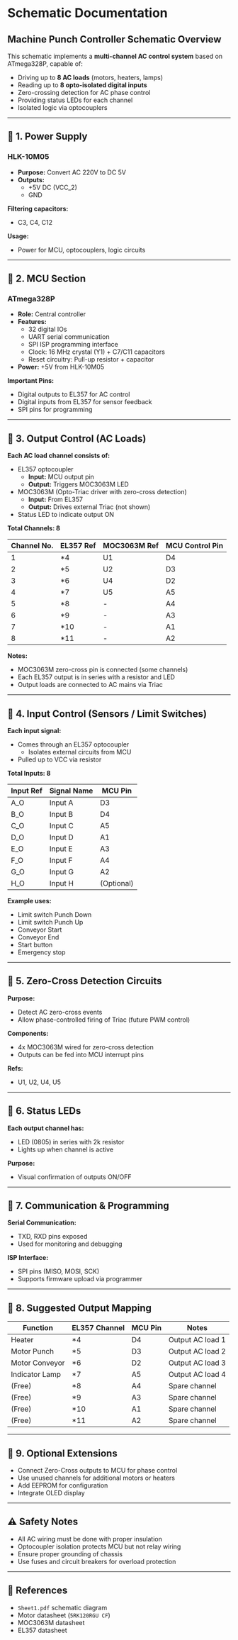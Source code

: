 # Schematic Documentation

## Machine Punch Controller Schematic Overview

This schematic implements a **multi-channel AC control system** based on ATmega328P, capable of:

- Driving up to **8 AC loads** (motors, heaters, lamps)
- Reading up to **8 opto-isolated digital inputs**
- Zero-crossing detection for AC phase control
- Providing status LEDs for each channel
- Isolated logic via optocouplers

---

## 🔹 1. Power Supply

### HLK-10M05
- **Purpose:** Convert AC 220V to DC 5V
- **Outputs:**
  - +5V DC (VCC_2)
  - GND

**Filtering capacitors:**
- C3, C4, C12

**Usage:**
- Power for MCU, optocouplers, logic circuits

---

## 🔹 2. MCU Section

### ATmega328P
- **Role:** Central controller
- **Features:**
  - 32 digital IOs
  - UART serial communication
  - SPI ISP programming interface
  - Clock: 16 MHz crystal (Y1) + C7/C11 capacitors
  - Reset circuitry: Pull-up resistor + capacitor
- **Power:** +5V from HLK-10M05

**Important Pins:**
- Digital outputs to EL357 for AC control
- Digital inputs from EL357 for sensor feedback
- SPI pins for programming

---

## 🔹 3. Output Control (AC Loads)

**Each AC load channel consists of:**
- EL357 optocoupler
  - **Input:** MCU output pin
  - **Output:** Triggers MOC3063M LED
- MOC3063M (Opto-Triac driver with zero-cross detection)
  - **Input:** From EL357
  - **Output:** Drives external Triac (not shown)
- Status LED to indicate output ON

**Total Channels: 8**

| Channel No. | EL357 Ref | MOC3063M Ref | MCU Control Pin |
|---|---|---|---|
| 1 | *4 | U1 | D4 |
| 2 | *5 | U2 | D3 |
| 3 | *6 | U4 | D2 |
| 4 | *7 | U5 | A5 |
| 5 | *8 | - | A4 |
| 6 | *9 | - | A3 |
| 7 | *10 | - | A1 |
| 8 | *11 | - | A2 |

**Notes:**
- MOC3063M zero-cross pin is connected (some channels)
- Each EL357 output is in series with a resistor and LED
- Output loads are connected to AC mains via Triac

---

## 🔹 4. Input Control (Sensors / Limit Switches)

**Each input signal:**
- Comes through an EL357 optocoupler
  - Isolates external circuits from MCU
- Pulled up to VCC via resistor

**Total Inputs: 8**

| Input Ref | Signal Name | MCU Pin |
|---|---|---|
| A_O | Input A | D3 |
| B_O | Input B | D4 |
| C_O | Input C | A5 |
| D_O | Input D | A1 |
| E_O | Input E | A3 |
| F_O | Input F | A4 |
| G_O | Input G | A2 |
| H_O | Input H | (Optional) |

**Example uses:**
- Limit switch Punch Down
- Limit switch Punch Up
- Conveyor Start
- Conveyor End
- Start button
- Emergency stop

---

## 🔹 5. Zero-Cross Detection Circuits

**Purpose:**
- Detect AC zero-cross events
- Allow phase-controlled firing of Triac (future PWM control)

**Components:**
- 4x MOC3063M wired for zero-cross detection
- Outputs can be fed into MCU interrupt pins

**Refs:**
- U1, U2, U4, U5

---

## 🔹 6. Status LEDs

**Each output channel has:**
- LED (0805) in series with 2k resistor
- Lights up when channel is active

**Purpose:**
- Visual confirmation of outputs ON/OFF

---

## 🔹 7. Communication & Programming

**Serial Communication:**
- TXD, RXD pins exposed
- Used for monitoring and debugging

**ISP Interface:**
- SPI pins (MISO, MOSI, SCK)
- Supports firmware upload via programmer

---

## 🔹 8. Suggested Output Mapping

| Function | EL357 Channel | MCU Pin | Notes |
|---|---|---|---|
| Heater | *4 | D4 | Output AC load 1 |
| Motor Punch | *5 | D3 | Output AC load 2 |
| Motor Conveyor | *6 | D2 | Output AC load 3 |
| Indicator Lamp | *7 | A5 | Output AC load 4 |
| (Free) | *8 | A4 | Spare channel |
| (Free) | *9 | A3 | Spare channel |
| (Free) | *10 | A1 | Spare channel |
| (Free) | *11 | A2 | Spare channel |

---

## 🔹 9. Optional Extensions

- Connect Zero-Cross outputs to MCU for phase control
- Use unused channels for additional motors or heaters
- Add EEPROM for configuration
- Integrate OLED display

---

## ⚠ Safety Notes

- All AC wiring must be done with proper insulation
- Optocoupler isolation protects MCU but not relay wiring
- Ensure proper grounding of chassis
- Use fuses and circuit breakers for overload protection

---

## 📝 References

- `Sheet1.pdf` schematic diagram
- Motor datasheet (`5RK120RGU CF`)
- MOC3063M datasheet
- EL357 datasheet

